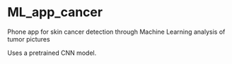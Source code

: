 # ML_app_cancer
Phone app for skin cancer detection through Machine Learning analysis of tumor pictures

Uses a pretrained CNN model.
